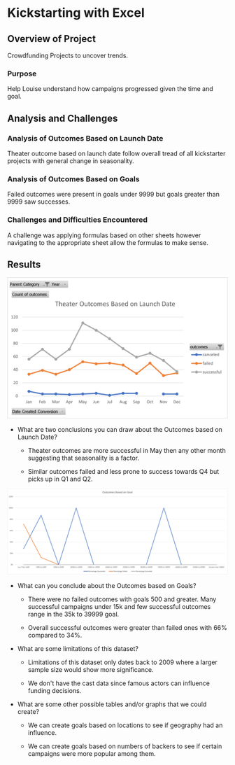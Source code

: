 # Kickstarting with Excel

## Overview of Project
Crowdfunding Projects to uncover trends.
### Purpose
Help Louise understand how campaigns progressed given the time and goal. 
## Analysis and Challenges

### Analysis of Outcomes Based on Launch Date
Theater outcome based on launch date follow overall tread of all kickstarter projects with general change in seasonality. 

### Analysis of Outcomes Based on Goals
Failed outcomes were present in goals under 9999 but goals greater than 9999 saw successes. 
### Challenges and Difficulties Encountered
A challenge was applying formulas based on other sheets however navigating to the appropriate sheet allow the formulas to make sense.
## Results

![](Resources/Theater_Outcomes_vs_Launch.png)

- What are two conclusions you can draw about the Outcomes based on Launch Date?

  - Theater outcomes are more successful in May then any other month suggesting that seasonality is a factor. 

  - Similar outcomes failed and less prone to success towards Q4 but picks up in Q1 and Q2. 

![](Resources/Outcomes_vs_Goals.png)
- What can you conclude about the Outcomes based on Goals?

  - There were no failed outcomes with goals 500 and greater. Many successful campaigns under 15k and few successful outcomes range in the 35k to 39999 goal. 

  - Overall successful outcomes were greater than failed ones with 66% compared to 34%. 

- What are some limitations of this dataset?

  - Limitations of this dataset only dates back to 2009 where a larger sample size would show more significance. 

  - We don't have the cast data since famous actors can influence funding decisions. 

- What are some other possible tables and/or graphs that we could create?

  - We can create goals based on locations to see if geography had an influence. 

  - We can create goals based on numbers of backers to see if certain campaigns were more popular among them. 
